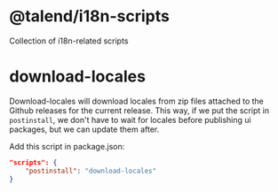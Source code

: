 # @talend/i18n-scripts
Collection of i18n-related scripts

# download-locales
Download-locales will download locales from zip files attached to the Github releases for the current release. This way, if we put the script in `postinstall`, we don't have to wait for locales before publishing ui packages, but we can update them after.

Add this script in package.json:
```json
"scripts": {
	"postinstall": "download-locales"
}
```
